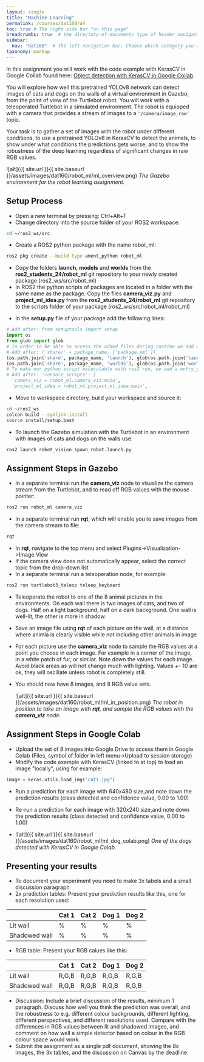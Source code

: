 ```yaml
---
layout: single
title: "Machine Learning"
permalink: /courses/dat160/a4
toc: true # The right side bar "on this page"
breadcrumbs: true  # the directory-of-documents type of header navigation
sidebar:
  nav: "dat160"  # the left navigation bar. Choose which category you want.
taxonomy: markup
---
```


In this assignment you will work with the code example with KerasCV in Google Collab found here: [Object detection with KerasCV in Google Collab](https://colab.research.google.com/github/keras-team/keras-io/blob/master/guides/ipynb/keras_cv/object_detection_keras_cv.ipynb).

You will explore how well this pretrained YOLOv8 network can detect images of cats and dogs on the walls of a virtual environment in Gazebo, from the point of view of the Turtlebot robot. You will work with a teleoperated Turtlebot in a simulated environment. The robot is equipped with a camera that provides a stream of images to a ```'/camera/image_raw'``` topic. 

Your task is to gather a set of images with the robot under different conditions, to use a pretrained YOLOv8 in KerasCV to detect the animals, to show under what conditions the predictions gets worse, and to show the robustness of the deep learning regardless of significant changes in raw RGB values. 

![alt]({{ site.url }}{{ site.baseurl }}/assets/images/dat160/robot_ml/ml_overview.png)
_The Gazebo environment for the robot learning assignment._

## Setup Process
* Open a new terminal by pressing: Ctrl+Alt+T
* Change directory into the source folder of your ROS2 workspace:
```bash
cd ~/ros2_ws/src
```
* Create a ROS2 python package with the name robot_ml:
```bash
ros2 pkg create --build-type ament_python robot_ml
```
* Copy the folders **launch**, **models** and **worlds** from the **ros2_students_24/robot_ml** git repository to your newly created package (ros2_ws/src/robot_ml)
* In ROS2 the python scripts of packages are located in a folder with the same name as the package. Copy the files **camera_viz.py** and **project_ml_idea.py** from the **ros2_students_24/robot_ml** git repository to the scripts folder of your package (ros2_ws/src/robot_ml/robot_ml)
- In the **setup.py** file of your package add the following lines:
```python
# Add after: from setuptools import setup
import os
from glob import glob
# In order to be able to access the added files during runtime we add we add them to data_files
# Add after: ('share/' + package_name, ['package.xml']),
(os.path.join('share', package_name, 'launch'), glob(os.path.join('launch', '*.launch.py'))),
(os.path.join('share', package_name, 'worlds'), glob(os.path.join('worlds', '*.world'))),
# To make our python script excecutable with ros2 run, we add a entry_points definition
# Add after: 'console_scripts': [
  'camera_viz = robot_ml.camera_viz:main',
  'project_ml_idea = robot_ml.project_ml_idea:main',
```
* Move to workspace directory, build your workspace and source it:
```bash
cd ~/ros2_ws
colcon build --symlink-install
source install/setup.bash
```
* To launch the Gazebo simulation with the Turtlebot in an environment with images of cats and dogs on the walls use:
```bash
ros2 launch robot_vision spawn_robot.launch.py
```

## Assignment Steps in Gazebo
* In a separate terminal run the **camera_viz** node to visualize the camera stream from the Turtlebot, and to read off RGB values with the mouse pointer:
 ```bash
ros2 run robot_ml camera_viz
```
* In a separate terminal run **rqt**, which will enable you to save images from the camera stream to file:
 ```bash
rqt
```
* In **rqt**, navigate to the top menu and select Plugins->Visualization->Image View
* If the camera view does not automatically appear, select the correct topic from the drop-down list
* In a separate terminal run a teleoperation node, for example:
 ```bash
ros2 run turtlebot3_teleop teleop_keyboard
```

* Teleoperate the robot to one of the 8 animal pictures in the environments. On each wall there is two images of cats, and two of dogs. Half on a light background, half on a dark background. One wall is well-lit, the other is more in shadow.
* Save an image file using **rqt** of each picture on the wall, at a distance where animla is clearly visible while not including other animals in image
* For each picture use the **camera_viz** node to sample the RGB values at a point you choose in each image. For example in a corner of the image, in a white patch of fur, or similar. Note down the values for each image. Avoid black areas as will not change much with lighting. Values +- 10 are ok, they will oscillate unless robot is completely still.
* You should now have 8 images, and 8 RGB value sets.

  ![alt]({{ site.url }}{{ site.baseurl }}/assets/images/dat160/robot_ml/ml_in_position.png)
_The robot in position to take an image with **rqt**, and sample the RGB values with the **camera_viz** node._

## Assignment Steps in Google Colab
* Upload the set of 8 images into Google Drive to access them in Google Colab (Files, symbol of folder in left menu->Upload to session storage)
* Modify the code example with KerasCV (linked to at top) to load an image "locally", using for example:
```python
image = keras.utils.load_img("cat1.jpg")
```
* Run a prediction for each image with 640x480 size,and note down the prediction results (class detected and confidence value, 0.00 to 1.00)
* Re-run a prediction for each image with 320x240 size,and note down the prediction results (class detected and confidence value, 0.00 to 1.00)

* ![alt]({{ site.url }}{{ site.baseurl }}/assets/images/dat160/robot_ml/ml_dog_colab.png)
_One of the dogs detected with KerasCV in Google Colab._

## Presenting your results
* To document your experiment you need to make 3x tabels and a small discussion paragraph
* 2x prediction tables: Present your prediction results like this, one for each resolution used:
  
|       | Cat 1 | Cat 2 | Dog 1 | Dog 2 |
| ------------- | ------------- | ------------- | ------------- | ------------- |
| Lit wall | % | % | % | % |
| Shadowed wall | % | % | % | % |

* RGB table: Present your RGB calues like this:

|       | Cat 1 | Cat 2 | Dog 1 | Dog 2 |
| ------------- | ------------- | ------------- | ------------- | ------------- |
| Lit wall | R,G,B | R,G,B | R,G,B | R,G,B |
| Shadowed wall | R,G,B | R,G,B | R,G,B | R,G,B |

* Discussion: Include a brief discussion of the results, minimum 1 paragraph. Discuss how well you think the prediction was overall, and the robustness to e.g. different colour backgrounds, different lighting, different perspectives, and different resolutions used. Compare with the differences in RGB values between lit and shadowed images, and comment on how well a simple detector based on colour in the RGB colour space would work.
* Submit the assignment as a single pdf document, showing the 8x images, the 3x tables, and the discussion on Canvas by the deadline.

